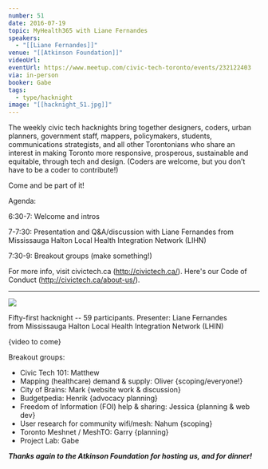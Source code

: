 ```yaml
---
number: 51
date: 2016-07-19
topic: MyHealth365 with Liane Fernandes
speakers:
  - "[[Liane Fernandes]]"
venue: "[[Atkinson Foundation]]"
videoUrl:
eventUrl: https://www.meetup.com/civic-tech-toronto/events/232122403
via: in-person
booker: Gabe
tags:
  - type/hacknight
image: "[[hacknight_51.jpg]]"
---
```


The weekly civic tech hacknights bring together designers, coders, urban planners, government staff, mappers, policymakers, students, communications strategists, and all other Torontonians who share an interest in making Toronto more responsive, prosperous, sustainable and equitable, through tech and design. (Coders are welcome, but you don’t have to be a coder to contribute!)

Come and be part of it!

Agenda:

6:30-7: Welcome and intros

7-7:30: Presentation and Q&A/discussion with Liane Fernandes from Mississauga Halton Local Health Integration Network (LIHN)

7:30-9: Breakout groups (make something!)

For more info, visit civictech.ca (http://civictech.ca/).
Here's our Code of Conduct (http://civictech.ca/about-us/).

---


![](https://mlydg0vejq30.i.optimole.com/w:653/h:620/q:mauto/f:best/https://civictech.ca/wp-content/uploads/2016/07/Cnw4WnpUEAABndS.jpg)

Fifty-first hacknight -- 59 participants.
Presenter: Liane Fernandes from Mississauga Halton Local Health Integration Network (LHIN)

{video to come}

Breakout groups:
-   Civic Tech 101: Matthew
-   Mapping (healthcare) demand & supply: Oliver {scoping/everyone!}
-   City of Brains: Mark {website work & discussion}
-   Budgetpedia: Henrik {advocacy planning}
-   Freedom of Information (FOI) help & sharing: Jessica {planning & web dev}
-   User research for community wifi/mesh: Nahum {scoping}
-   Toronto Meshnet / MeshTO: Garry {planning}
-   Project Lab: Gabe

***Thanks again to the Atkinson Foundation for hosting us, and for dinner!***